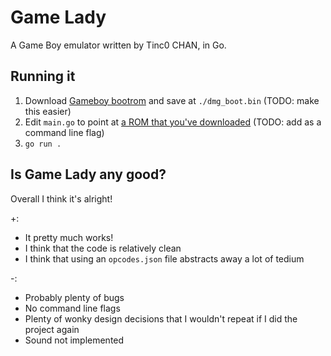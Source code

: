# Game Lady

A Game Boy emulator written by Tinc0 CHAN, in Go.

## Running it

1. Download [Gameboy bootrom](https://gbdev.gg8.se/files/roms/bootroms/) and save at `./dmg_boot.bin` (TODO: make this easier)
2. Edit `main.go` to point at [a ROM that you've downloaded](https://www.emulatorgames.net/roms/gameboy/) (TODO: add as a command line flag)
3. `go run .`

## Is Game Lady any good?

Overall I think it's alright!

+:
* It pretty much works!
* I think that the code is relatively clean
* I think that using an `opcodes.json` file abstracts away a lot of tedium

-:
* Probably plenty of bugs
* No command line flags
* Plenty of wonky design decisions that I wouldn't repeat if I did the project again
* Sound not implemented
